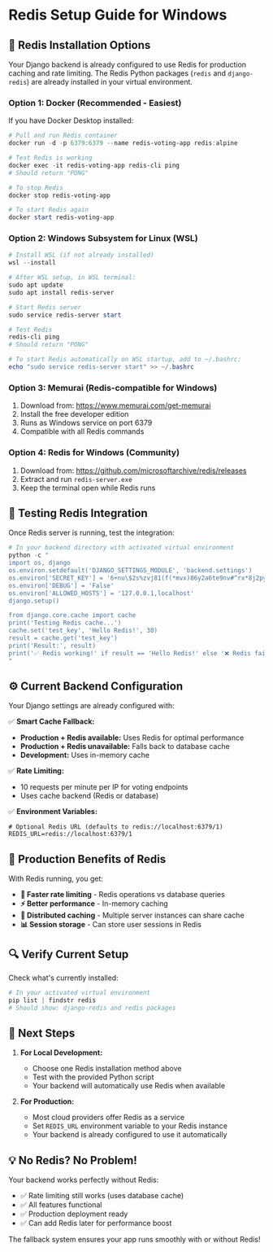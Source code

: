 # Redis Setup Guide for Windows

## 🔧 **Redis Installation Options**

Your Django backend is already configured to use Redis for production caching and rate limiting. The Redis Python packages (`redis` and `django-redis`) are already installed in your virtual environment.

### **Option 1: Docker (Recommended - Easiest)**

If you have Docker Desktop installed:

```powershell
# Pull and run Redis container
docker run -d -p 6379:6379 --name redis-voting-app redis:alpine

# Test Redis is working
docker exec -it redis-voting-app redis-cli ping
# Should return "PONG"

# To stop Redis
docker stop redis-voting-app

# To start Redis again
docker start redis-voting-app
```

### **Option 2: Windows Subsystem for Linux (WSL)**

```powershell
# Install WSL (if not already installed)
wsl --install

# After WSL setup, in WSL terminal:
sudo apt update
sudo apt install redis-server

# Start Redis server
sudo service redis-server start

# Test Redis
redis-cli ping
# Should return "PONG"

# To start Redis automatically on WSL startup, add to ~/.bashrc:
echo "sudo service redis-server start" >> ~/.bashrc
```

### **Option 3: Memurai (Redis-compatible for Windows)**

1. Download from: https://www.memurai.com/get-memurai
2. Install the free developer edition
3. Runs as Windows service on port 6379
4. Compatible with all Redis commands

### **Option 4: Redis for Windows (Community)**

1. Download from: https://github.com/microsoftarchive/redis/releases
2. Extract and run `redis-server.exe`
3. Keep the terminal open while Redis runs

## 🧪 **Testing Redis Integration**

Once Redis server is running, test the integration:

```powershell
# In your backend directory with activated virtual environment
python -c "
import os, django
os.environ.setdefault('DJANGO_SETTINGS_MODULE', 'backend.settings')
os.environ['SECRET_KEY'] = '6+nu\$2s%zvj81(f(*mvx)86y2a6te9nv#^rx*8j2py^oxa40he'
os.environ['DEBUG'] = 'False'
os.environ['ALLOWED_HOSTS'] = '127.0.0.1,localhost'
django.setup()

from django.core.cache import cache
print('Testing Redis cache...')
cache.set('test_key', 'Hello Redis!', 30)
result = cache.get('test_key')
print('Result:', result)
print('✅ Redis working!' if result == 'Hello Redis!' else '❌ Redis failed')
"
```

## ⚙️ **Current Backend Configuration**

Your Django settings are already configured with:

✅ **Smart Cache Fallback:**
- **Production + Redis available:** Uses Redis for optimal performance
- **Production + Redis unavailable:** Falls back to database cache
- **Development:** Uses in-memory cache

✅ **Rate Limiting:** 
- 10 requests per minute per IP for voting endpoints
- Uses cache backend (Redis or database)

✅ **Environment Variables:**
```env
# Optional Redis URL (defaults to redis://localhost:6379/1)
REDIS_URL=redis://localhost:6379/1
```

## 🚀 **Production Benefits of Redis**

With Redis running, you get:

- **🏃 Faster rate limiting** - Redis operations vs database queries
- **⚡ Better performance** - In-memory caching
- **🔄 Distributed caching** - Multiple server instances can share cache
- **📊 Session storage** - Can store user sessions in Redis

## 🔍 **Verify Current Setup**

Check what's currently installed:

```powershell
# In your activated virtual environment
pip list | findstr redis
# Should show: django-redis and redis packages
```

## 🎯 **Next Steps**

1. **For Local Development:**
   - Choose one Redis installation method above
   - Test with the provided Python script
   - Your backend will automatically use Redis when available

2. **For Production:**
   - Most cloud providers offer Redis as a service
   - Set `REDIS_URL` environment variable to your Redis instance
   - Your backend is already configured to use it automatically

## 💡 **No Redis? No Problem!**

Your backend works perfectly without Redis:
- ✅ Rate limiting still works (uses database cache)
- ✅ All features functional
- ✅ Production deployment ready
- ✅ Can add Redis later for performance boost

The fallback system ensures your app runs smoothly with or without Redis!